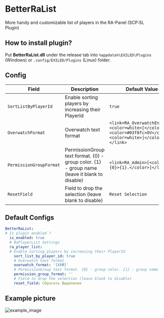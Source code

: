 # BetterRaList
More handy and customizable list of players in the RA-Panel (SCP:SL Plugin)

## How to install plugin?
Put **BetterRaList.dll** under the release tab into `%appdata%\EXILED\Plugins` (Windows) or `.config/EXILED/Plugins` (Linux) folder.

## Config
| Field | Description | Default Value |
| ------------- | ------------- | ------------- |
| `SortListByPlayerId` | Enable sorting players by increasing their PlayerId | `true` |
| `OverwatchFormat`  | Overwatch text format | `<link=RA_OverwatchEnabled><color=white>[</color><color=#03f8fc>OV</color><color=white>]</color></link> ` |
| `PermissionGroupFormat` | PermissionGroup text format. {0} - group color. {1} - group name (leave it blank to disable) | `<link=RA_Admin>[<color=#{0}>{1}.</color>]</link> ` |
| `ResetField`  | Field to drop the selection (leave blank to disable) | `Reset Selection` |

## Default Configs
```yaml
BetterRaList:
# Is plugin enabled ?
  is_enabled: true
  # RaPlayerList Settings
  ra_player_list:
  # Enable sorting players by increasing their PlayerId
    sort_list_by_player_id: true
    # Overwatch text format
    overwatch_format: '[ХУЙ]'
    # PermissionGroup text format. {0} - group color. {1} - group name (leave it blank to disable)
    permission_group_format: ''
    # Field to drop the selection (leave blank to disable)
    reset_field: Сбросить Выделение
```

## Example picture
![example_image](https://cdn.discordapp.com/attachments/962743978988564590/980913930308304927/unknown.png)
